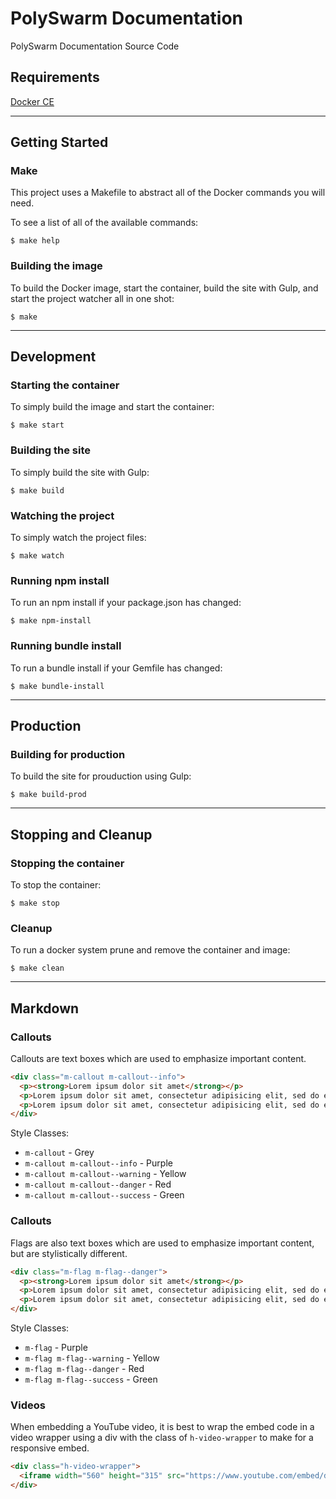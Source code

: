 # PolySwarm Documentation

PolySwarm Documentation Source Code

## Requirements

[Docker CE](https://www.docker.com/community-edition)

---

## Getting Started

### Make

This project uses a Makefile to abstract all of the Docker commands you will need.

To see a list of all of the available commands:

    $ make help

### Building the image

To build the Docker image, start the container, build the site with Gulp, and start the project watcher all in one shot:

    $ make

---

## Development

### Starting the container

To simply build the image and start the container:

    $ make start

### Building the site

To simply build the site with Gulp:

    $ make build

### Watching the project

To simply watch the project files:

    $ make watch

### Running npm install

To run an npm install if your package.json has changed:

    $ make npm-install

### Running bundle install

To run a bundle install if your Gemfile has changed:

    $ make bundle-install

---

## Production

### Building for production

To build the site for prouduction using Gulp:

    $ make build-prod

---

## Stopping and Cleanup

### Stopping the container

To stop the container:

    $ make stop

### Cleanup

To run a docker system prune and remove the container and image:

    $ make clean

---

## Markdown

### Callouts

Callouts are text boxes which are used to emphasize important content.

```html
<div class="m-callout m-callout--info">
  <p><strong>Lorem ipsum dolor sit amet</strong></p>
  <p>Lorem ipsum dolor sit amet, consectetur adipisicing elit, sed do eiusmod tempor incididunt ut labore et dolore magna aliqua.</p>
  <p>Lorem ipsum dolor sit amet, consectetur adipisicing elit, sed do eiusmod tempor incididunt ut labore et dolore magna aliqua.</p>
</div>
```

Style Classes:
* `m-callout` - Grey
* `m-callout m-callout--info` - Purple
* `m-callout m-callout--warning` - Yellow
* `m-callout m-callout--danger` - Red
* `m-callout m-callout--success` - Green

### Callouts

Flags are also text boxes which are used to emphasize important content, but are stylistically different.

```html
<div class="m-flag m-flag--danger">
  <p><strong>Lorem ipsum dolor sit amet</strong></p>
  <p>Lorem ipsum dolor sit amet, consectetur adipisicing elit, sed do eiusmod tempor incididunt ut labore et dolore magna aliqua.</p>
  <p>Lorem ipsum dolor sit amet, consectetur adipisicing elit, sed do eiusmod tempor incididunt ut labore et dolore magna aliqua.</p>
</div>
```

Style Classes:
* `m-flag` - Purple
* `m-flag m-flag--warning` - Yellow
* `m-flag m-flag--danger` - Red
* `m-flag m-flag--success` - Green

### Videos

When embedding a YouTube video, it is best to wrap the embed code in a video wrapper using a div with the class of `h-video-wrapper` to make for a responsive embed.

```html
<div class="h-video-wrapper">
  <iframe width="560" height="315" src="https://www.youtube.com/embed/dQw4w9WgXcQ?showinfo=0&rel=0" frameborder="0" allow="autoplay; encrypted-media" allowfullscreen></iframe>
</div>
```
